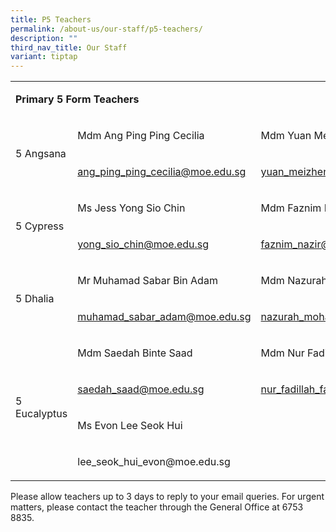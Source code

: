 ```yaml
---
title: P5 Teachers
permalink: /about-us/our-staff/p5-teachers/
description: ""
third_nav_title: Our Staff
variant: tiptap
---
```

<table style="minWidth: 75px">
<colgroup>
<col>
<col>
<col>
</colgroup>
<tbody>
<tr>
<td rowspan="1" colspan="3">
<p><strong>Primary 5 Form Teachers</strong>
</p>
</td>
</tr>
<tr>
<td rowspan="2" colspan="1">
<p>5 Angsana</p>
</td>
<td rowspan="1" colspan="1">
<p>Mdm Ang Ping Ping Cecilia&nbsp;</p>
</td>
<td rowspan="1" colspan="1">
<p>Mdm Yuan Meizhen&nbsp;</p>
</td>
</tr>
<tr>
<td rowspan="1" colspan="1">
<p><a href="mailto:ang_ping_ping_cecilia@moe.edu.sg" rel="noopener noreferrer nofollow" target="_blank">ang_ping_ping_cecilia@moe.edu.sg</a>
</p>
</td>
<td rowspan="1" colspan="1">
<p><a href="mailto:yuan_meizhen@moe.edu.sg" rel="noopener noreferrer nofollow" target="_blank">yuan_meizhen@moe.edu.sg</a>
</p>
</td>
</tr>
<tr>
<td rowspan="2" colspan="1">
<p>5 Cypress</p>
</td>
<td rowspan="1" colspan="1">
<p>Ms Jess Yong Sio Chin&nbsp;</p>
</td>
<td rowspan="1" colspan="1">
<p>Mdm Faznim Binte Mohd Nazir&nbsp;</p>
</td>
</tr>
<tr>
<td rowspan="1" colspan="1">
<p><a href="mailto:yong_sio_chin@moe.edu.sg" rel="noopener noreferrer nofollow" target="_blank">yong_sio_chin@moe.edu.sg</a>
</p>
</td>
<td rowspan="1" colspan="1">
<p><a href="mailto:faznim_nazir@moe.edu.sg" rel="noopener noreferrer nofollow" target="_blank">faznim_nazir@moe.edu.sg</a>
</p>
</td>
</tr>
<tr>
<td rowspan="2" colspan="1">
<p>5 Dhalia</p>
</td>
<td rowspan="1" colspan="1">
<p>Mr Muhamad Sabar Bin Adam&nbsp;</p>
</td>
<td rowspan="1" colspan="1">
<p>Mdm Nazurah Binte Mohamed Majeed&nbsp;</p>
</td>
</tr>
<tr>
<td rowspan="1" colspan="1">
<p><a href="mailto:muhamad_sabar_adam@moe.edu.sg" rel="noopener noreferrer nofollow" target="_blank">muhamad_sabar_adam@moe.edu.sg</a>
</p>
</td>
<td rowspan="1" colspan="1">
<p><a href="mailto:nazurah_mohamed_majeed@moe.edu.sg" rel="noopener noreferrer nofollow" target="_blank">nazurah_mohamed_majeed@moe.edu.sg</a>
</p>
</td>
</tr>
<tr>
<td rowspan="4" colspan="1">
<p>5 Eucalyptus</p>
</td>
<td rowspan="1" colspan="1">
<p>Mdm Saedah Binte Saad&nbsp;</p>
</td>
<td rowspan="1" colspan="1">
<p>Mdm Nur Fadillah Fauzan</p>
</td>
</tr>
<tr>
<td rowspan="1" colspan="1">
<p><a href="mailto:saedah_saad@moe.edu.sg" rel="noopener noreferrer nofollow" target="_blank">saedah_saad@moe.edu.sg</a>
</p>
</td>
<td rowspan="1" colspan="1">
<p><a href="mailto:nur_fadillah_fauzan@moe.edu.sg" rel="noopener noreferrer nofollow" target="_blank">nur_fadillah_fauzan@moe.edu.sg</a>
</p>
</td>
</tr>
<tr>
<td rowspan="1" colspan="1">
<p>Ms Evon Lee Seok Hui</p>
</td>
<td rowspan="1" colspan="1">
<p></p>
</td>
</tr>
<tr>
<td rowspan="1" colspan="1">
<p><a rel="noopener noreferrer nofollow" target="_blank">lee_seok_hui_evon@moe.edu.sg</a>
</p>
</td>
<td rowspan="1" colspan="1">
<p></p>
</td>
</tr>
</tbody>
</table>
<p>Please allow teachers up to 3 days to reply to your email queries. For
urgent matters, please contact the teacher through the General Office at
6753 8835.</p>